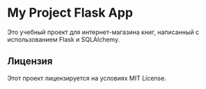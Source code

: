 # My Project Flask App

Это учебный проект для интернет-магазина книг, написанный с использованием Flask и SQLAlchemy.



## Лицензия

Этот проект лицензируется на условиях MIT License.
